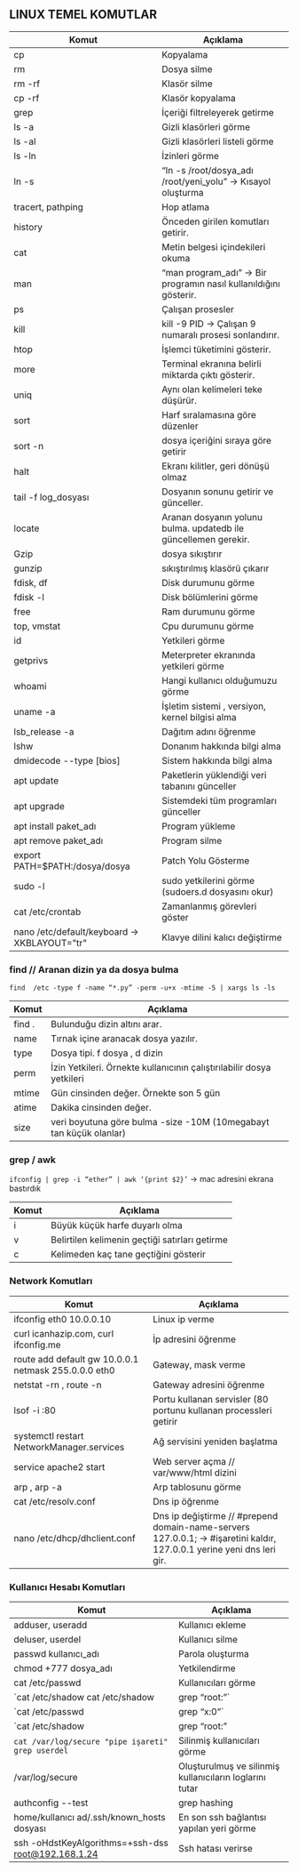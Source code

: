 ## LINUX TEMEL KOMUTLAR

| Komut  			                | Açıklama                                                       	|
|-----------------------------------|-------------------------------------------------------------------|
| cp     			                | Kopyalama                                                      	|
| rm     			                | Dosya silme                                                    	|
| rm -rf 			                | Klasör silme                                                   	|
| cp -rf 			                | Klasör kopyalama                                               	|
| grep   			                | İçeriği filtreleyerek getirme                                  	|
| ls -a 			                | Gizli klasörleri görme                                         	|
| ls -al 			                | Gizli klasörleri listeli görme                                 	|
| ls -ln 			                | İzinleri görme                                                 	|
| ln -s  			                | “ln -s /root/dosya_adı  /root/yeni_yolu”  -> Kısayol oluşturma 	|
| tracert, pathping                 | Hop atlama                                                        |
| history                           | Önceden girilen komutları getirir.                                |
| cat                               | Metin belgesi içindekileri okuma                                  |
| man                               | “man program_adı” -> Bir programın nasıl kullanıldığını gösterir. |
| ps                                | Çalışan prosesler                                                 |
| kill                              | kill -9 PID  -> Çalışan 9 numaralı prosesi sonlandırır.           |
| htop                              | İşlemci tüketimini gösterir.                                      |
| more                              | Terminal ekranına belirli miktarda çıktı gösterir.                |
| uniq                              | Aynı olan kelimeleri teke düşürür.                                |
| sort                              | Harf sıralamasına göre düzenler                                   |
| sort -n			                | dosya içeriğini sıraya göre getirir				                |
| halt                              | Ekranı kilitler, geri dönüşü olmaz                                |
| tail -f log_dosyası               | Dosyanın sonunu getirir ve günceller.                             |
| locate                            | Aranan dosyanın yolunu bulma.  updatedb ile güncellemen gerekir.  |
| Gzip                              | dosya sıkıştırır                                                  |
| gunzip                            | sıkıştırılmış klasörü çıkarır                                     |
| fdisk, df                         | Disk durumunu görme                                               |
| fdisk -l                          | Disk bölümlerini görme                                            |
| free                              | Ram durumunu görme                                                |
| top, vmstat                       | Cpu durumunu görme                                                |
| id                                | Yetkileri görme                                                   |
| getprivs                          | Meterpreter ekranında yetkileri görme                             |
| whoami                            | Hangi kullanıcı olduğumuzu görme                                  |
| uname -a                          | İşletim sistemi	, versiyon, kernel bilgisi alma                 |
| lsb_release -a                    | Dağıtım adını öğrenme                                             |
| lshw                              | Donanım hakkında bilgi alma                                       |
| dmidecode --type [bios]           | Sistem hakkında bilgi alma                                        |
| apt update                        | Paketlerin yüklendiği veri tabanını günceller                     |
| apt upgrade                       | Sistemdeki tüm programları günceller                              |
| apt install paket_adı             | Program yükleme                                                   |
| apt remove paket_adı              | Program silme                                                     |
| export PATH=$PATH:/dosya/dosya    | Patch Yolu Gösterme                                               |
| sudo -l                           | sudo yetkilerini görme (sudoers.d dosyasını okur)                 |
| cat /etc/crontab                  | Zamanlanmış görevleri göster                                      |
| nano /etc/default/keyboard -> XKBLAYOUT="tr" | Klavye dilini kalıcı değiştirme                        |
	

### find  // Aranan dizin ya da dosya bulma
`find  /etc -type f -name “*.py” -perm -u+x -mtime -5 | xargs ls -ls`

| Komut            | Açıklama                                                              |
|------------------|-----------------------------------------------------------------------|
| find .           | Bulunduğu dizin altını arar.                                          |
| name             | Tırnak içine aranacak dosya yazılır.                                  |
| type             | Dosya tipi. f dosya , d dizin                                         |
| perm             | İzin Yetkileri. Örnekte kullanıcının çalıştırılabilir dosya yetkileri |
| mtime            | Gün cinsinden değer. Örnekte son 5 gün                                |
| atime            | Dakika cinsinden değer.                                               |
| size             | veri boyutuna göre bulma  -size -10M (10megabayt tan küçük olanlar)   |




### grep / awk
`ifconfig | grep -i “ether” | awk ‘{print $2}’`	->	mac adresini ekrana bastırdık

| Komut            | Açıklama                                                              |
|------------------|-----------------------------------------------------------------------|
| i                | Büyük küçük harfe duyarlı olma                                        |
| v                | Belirtilen kelimenin geçtiği satırları getirme                        |
| c                | Kelimeden kaç tane geçtiğini gösterir                                 |




### Network Komutları

| Komut            | Açıklama                                                                           |
|------------------|------------------------------------------------------------------------------------|
| ifconfig eth0 10.0.0.10                               | Linux ip verme                                |
| curl icanhazip.com, curl ifconfig.me                  | İp adresini öğrenme                           |
| route add default gw 10.0.0.1 netmask 255.0.0.0 eth0  | Gateway, mask verme                           |
| netstat -rn , route -n                                | Gateway adresini öğrenme                      |
| lsof -i :80                                           | Portu kullanan servisler  (80 portunu kullanan processleri getirir |
| systemctl restart NetworkManager.services             | Ağ servisini yeniden başlatma                 |
| service apache2 start                                 | Web server açma // var/www/html dizini        |
| arp ,  arp -a                                         | Arp tablosunu görme                           |
| cat /etc/resolv.conf                                  | Dns ip öğrenme                                |
| nano /etc/dhcp/dhclient.conf                          | Dns ip değiştirme     // #prepend domain-name-servers 127.0.0.1;	 ->	#işaretini kaldır,   127.0.0.1 yerine yeni dns leri gir. |

### Kullanıcı Hesabı Komutları

| Komut                                              | Açıklama                                         |
|----------------------------------------------------|--------------------------------------------------|
| adduser, useradd                                   | Kullanıcı ekleme                                 |
| deluser, userdel                                   | Kullanıcı silme                                  |
| passwd kullanıcı_adı                               | Parola oluşturma                                 |
| chmod +777 dosya_adı                               | Yetkilendirme                                    |
| cat /etc/passwd                                    | Kullanıcıları görme                              |
| `cat /etc/shadow	cat /etc/shadow | grep “root:”`  | Parolaları görme                                 |
| `cat /etc/passwd | grep “x:0”`                     | En yüksek yetkili kullanıcıyı görme              |
| `cat /etc/shadow | grep “root:” | cut -d “$” -f4 | cut -d “:” -f1` | Parola özetini görme             |
| `cat /var/log/secure "pipe işareti" grep userdel`        | Silinmiş kullanıcıları görme                     |
| /var/log/secure                             | Oluşturulmuş ve silinmiş kullanıcıların loglarını tutar |
| authconfig --test | grep hashing                 | Sistemin şifreleme algoritmasını bulma           |  
| home/kullanıcı ad/.ssh/known_hosts dosyası          | En son ssh bağlantısı yapılan yeri görme        |
| ssh -oHdstKeyAlgorithms=+ssh-dss root@192.168.1.24 | Ssh hatası verirse                               |
